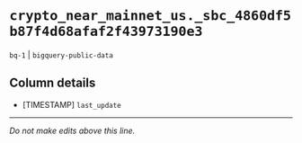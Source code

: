 # `crypto_near_mainnet_us._sbc_4860df5b87f4d68afaf2f43973190e3`
`bq-1` | `bigquery-public-data`

## Column details
* [TIMESTAMP] `last_update`

-------------------------------------------------------------------------------
*Do not make edits above this line.*
